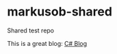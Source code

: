 # markusob-shared

Shared test repo

This is a great blog: [C# Blog](https://csharp.christiannagel.com)
